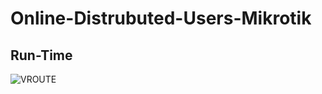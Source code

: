 # Online-Distrubuted-Users-Mikrotik
## **Run-Time**

![VROUTE](https://user-images.githubusercontent.com/19514168/158005056-79d63102-0499-4599-8c04-7dab928a5a39.gif)

